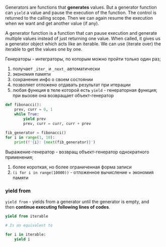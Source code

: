 Generators are functions that **generates** values. But a generator function can `yield` a value and pause the execution of the function. The control is returned to the calling scope. Then we can again resume the execution when we want and get another value (if any).

A generator function is a function that can pause execution and generate multiple values instead of just returning one value. When called, it gives us a generator object which acts like an iterable. We can use (iterate over) the iterable to get the values one by one.

Генераторы - интеграторы, по которым можно пройти только один раз;
1. получает `_iter_` и `_next_` автоматически 
2. экономия памяти 
3. сохранение инфо о своем состоянии 
4. позволяет отложено отдавать результат при итерации
5. любая функция в теле которой есть `yield` - генераторная функция; при вызове она возвращает объект-генератор

```Python
def fibonacci():  
    prev, curr = 0, 1  
    while True:  
        yield prev  
        prev, curr = curr, curr + prev  
  
fib_generator = fibonacci()  
for i in range(1, 10):  
    print(f'{i}: {next(fib_generator)}')
```

Выражение-генератор - возвращ объект-генератор однократного применения;
1. более короткая, но более ограниченная форма записи 
2. `(i for i in range(10000))` - отложенное вычисление + экономия памяти 

### yield from 

`yield from` - yields from a generator until the generator is empty, and then **continue executing following lines of codes**.

```Python
yield from iterable

# Is an equivalent to

for i in iterable:
    yield i
```

